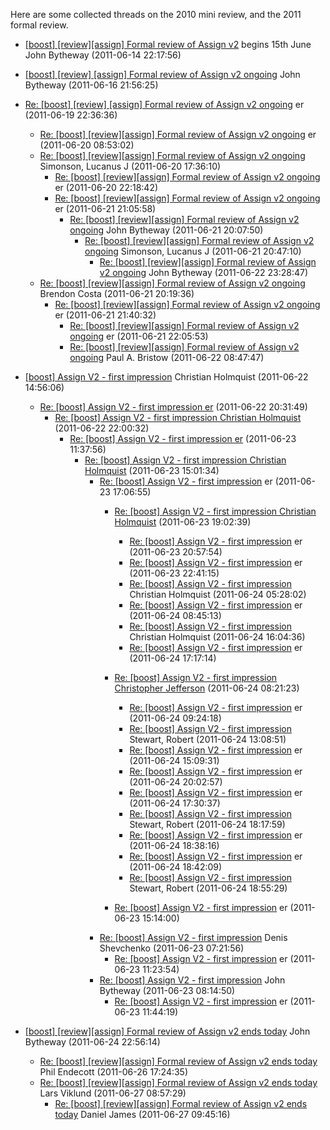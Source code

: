 Here are some collected threads on the 2010 mini review, and the 2011 formal review.


* [[boost] [review][assign] Formal review of Assign v2](https://lists.boost.org/Archives/boost/2011/06/182707.php) begins 15th June John Bytheway (2011-06-14 22:17:56) 
* [[boost] [review] [assign] Formal review of Assign v2 ongoing](https://lists.boost.org/Archives/boost/2011/06/182797.php) John Bytheway (2011-06-16 21:56:25)
* [Re: [boost] [review] [assign] Formal review of Assign v2 ongoing](https://lists.boost.org/Archives/boost/2011/06/182901.php) er (2011-06-19 22:36:36) 
    * [Re: [boost] [review][assign] Formal review of Assign v2 ongoing](https://lists.boost.org/Archives/boost/2011/06/182909.php) er (2011-06-20 08:53:02) 
    * [Re: [boost] [review][assign] Formal review of Assign v2 ongoing](https://lists.boost.org/Archives/boost/2011/06/182921.php) Simonson, Lucanus J (2011-06-20 17:36:10) 
        * [Re: [boost] [review][assign] Formal review of Assign v2 ongoing](https://lists.boost.org/Archives/boost/2011/06/182948.php) er (2011-06-20 22:18:42)
        * [Re: [boost] [review][assign] Formal review of Assign v2 ongoing](https://lists.boost.org/Archives/boost/2011/06/183014.php) er (2011-06-21 21:05:58) 
            * [Re: [boost] [review][assign] Formal review of Assign v2 ongoing](https://lists.boost.org/Archives/boost/2011/06/183007.php) John Bytheway (2011-06-21 20:07:50) 
                * [Re: [boost] [review][assign] Formal review of Assign v2 ongoing](https://lists.boost.org/Archives/boost/2011/06/183012.php) Simonson, Lucanus J (2011-06-21 20:47:10) 
                    * [Re: [boost] [review][assign] Formal review of Assign v2 ongoing](https://lists.boost.org/Archives/boost/2011/06/183074.php) John Bytheway (2011-06-22 23:28:47) 
    * [Re: [boost] [review][assign] Formal review of Assign v2 ongoing](https://lists.boost.org/Archives/boost/2011/06/183008.php) Brendon Costa (2011-06-21 20:19:36) 
        * [Re: [boost] [review][assign] Formal review of Assign v2 ongoing](https://lists.boost.org/Archives/boost/2011/06/183016.php) er (2011-06-21 21:40:32) 
            * [Re: [boost] [review][assign] Formal review of Assign v2 ongoing](https://lists.boost.org/Archives/boost/2011/06/183017.php) er (2011-06-21 22:05:53) 
            * [Re: [boost] [review][assign] Formal review of Assign v2 ongoing](https://lists.boost.org/Archives/boost/2011/06/183023.php) Paul A. Bristow (2011-06-22 08:47:47)  

* [[boost] Assign V2 - first impression](https://lists.boost.org/Archives/boost/2011/06/183032.php) Christian Holmquist (2011-06-22 14:56:06) 
    * [Re: [boost] Assign V2 - first impression er](https://lists.boost.org/Archives/boost/2011/06/183064.php) (2011-06-22 20:31:49)  
        * [Re: [boost] Assign V2 - first impression Christian Holmquist](https://lists.boost.org/Archives/boost/2011/06/183069.php) (2011-06-22 22:00:32) 
            * [Re: [boost] Assign V2 - first impression er](https://lists.boost.org/Archives/boost/2011/06/183086.php) (2011-06-23 11:37:56) 
                * [Re: [boost] Assign V2 - first impression Christian Holmquist](https://lists.boost.org/Archives/boost/2011/06/183094.php) (2011-06-23 15:01:34) 
                    * [Re: [boost] Assign V2 - first impression](https://lists.boost.org/Archives/boost/2011/06/183097.php) er (2011-06-23 17:06:55)
                        * [Re: [boost] Assign V2 - first impression Christian Holmquist](https://lists.boost.org/Archives/boost/2011/06/183102.php) (2011-06-23 19:02:39) 
                            * [Re: [boost] Assign V2 - first impression](https://lists.boost.org/Archives/boost/2011/06/183113.php) er (2011-06-23 20:57:54) 
                            * [Re: [boost] Assign V2 - first impression](https://lists.boost.org/Archives/boost/2011/06/183119.php) er (2011-06-23 22:41:15) 
                            * [Re: [boost] Assign V2 - first impression](https://lists.boost.org/Archives/boost/2011/06/183122.php) Christian Holmquist (2011-06-24 05:28:02) 
                            * [Re: [boost] Assign V2 - first impression](https://lists.boost.org/Archives/boost/2011/06/183130.php) er (2011-06-24 08:45:13) 
                            * [Re: [boost] Assign V2 - first impression](https://lists.boost.org/Archives/boost/2011/06/183142.php) Christian Holmquist (2011-06-24 16:04:36) 
                            * [Re: [boost] Assign V2 - first impression](https://lists.boost.org/Archives/boost/2011/06/183150.php) er (2011-06-24 17:17:14) 
                        * [Re: [boost] Assign V2 - first impression Christopher Jefferson](https://lists.boost.org/Archives/boost/2011/06/183128.php) (2011-06-24 08:21:23) 
                            * [Re: [boost] Assign V2 - first impression](https://lists.boost.org/Archives/boost/2011/06/183132.php) er (2011-06-24 09:24:18) 
                            * [Re: [boost] Assign V2 - first impression](https://lists.boost.org/Archives/boost/2011/06/183139.php) Stewart, Robert (2011-06-24 13:08:51) 
                            * [Re: [boost] Assign V2 - first impression](https://lists.boost.org/Archives/boost/2011/06/183141.php) er (2011-06-24 15:09:31) 
                            * [Re: [boost] Assign V2 - first impression](https://lists.boost.org/Archives/boost/2011/06/183165.php) er (2011-06-24 20:02:57) 
                            * [Re: [boost] Assign V2 - first impression](https://lists.boost.org/Archives/boost/2011/06/183153.php) er (2011-06-24 17:30:37) 
                            * [Re: [boost] Assign V2 - first impression](https://lists.boost.org/Archives/boost/2011/06/183155.php) Stewart, Robert (2011-06-24 18:17:59) 
                            * [Re: [boost] Assign V2 - first impression](https://lists.boost.org/Archives/boost/2011/06/183157.php) er (2011-06-24 18:38:16) 
                            * [Re: [boost] Assign V2 - first impression](https://lists.boost.org/Archives/boost/2011/06/183158.php) er (2011-06-24 18:42:09) 
                            * [Re: [boost] Assign V2 - first impression](https://lists.boost.org/Archives/boost/2011/06/183159.php) Stewart, Robert (2011-06-24 18:55:29) 

                        * [Re: [boost] Assign V2 - first impression](https://lists.boost.org/Archives/boost/2011/06/183095.php) er (2011-06-23 15:14:00) 
                    * [Re: [boost] Assign V2 - first impression](https://lists.boost.org/Archives/boost/2011/06/183080.php) Denis Shevchenko (2011-06-23 07:21:56) 
                        * [Re: [boost] Assign V2 - first impression](https://lists.boost.org/Archives/boost/2011/06/183084.php) er (2011-06-23 11:23:54) 
                    * [Re: [boost] Assign V2 - first impression](https://lists.boost.org/Archives/boost/2011/06/183081.php) John Bytheway (2011-06-23 08:14:50) 
                        * [Re: [boost] Assign V2 - first impression](https://lists.boost.org/Archives/boost/2011/06/183087.php) er (2011-06-23 11:44:19)  
* [[boost] [review][assign] Formal review of Assign v2 ends today](https://lists.boost.org/Archives/boost/2011/06/183170.php) John Bytheway (2011-06-24 22:56:14) 
    * [Re: [boost] [review][assign] Formal review of Assign v2 ends today](https://lists.boost.org/Archives/boost/2011/06/183199.php) Phil Endecott (2011-06-26 17:24:35) 
    * [Re: [boost] [review][assign] Formal review of Assign v2 ends today](https://lists.boost.org/Archives/boost/2011/06/183211.php) Lars Viklund (2011-06-27 08:57:29) 
        * [Re: [boost] [review][assign] Formal review of Assign v2 ends today](https://lists.boost.org/Archives/boost/2011/06/183213.php) Daniel James (2011-06-27 09:45:16) 
        

